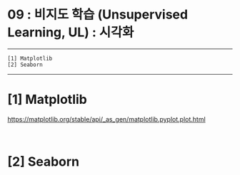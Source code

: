 #  09 : 비지도 학습 (Unsupervised Learning, UL) : 시각화

---

	[1] Matplotlib
 	[2] Seaborn
   
---  


# [1] Matplotlib
https://matplotlib.org/stable/api/_as_gen/matplotlib.pyplot.plot.html

<br>

# [2] Seaborn

